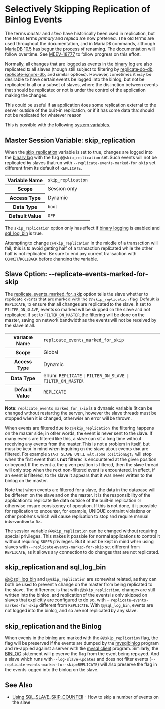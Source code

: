 # Selectively Skipping Replication of Binlog Events

The terms <em>master</em> and <em>slave</em> have historically been used in replication, but the terms terms <em>primary</em> and <em>replica</em> are now preferred. The old terms are used throughout the documentation, and in MariaDB commands, although [MariaDB 10.5](/kb/en/what-is-mariadb-105/) has begun the process of renaming. The documentation will follow over time. See [MDEV-18777](https://jira.mariadb.org/browse/MDEV-18777) to follow progress on this effort.

Normally, all changes that are logged as events in the [binary log](/mariadb-administration/server-monitoring-logs/binary-log) are also
replicated to all slaves (though still subject to filtering by
[replicate-do-db](/kb/en/replication-and-binary-log-system-variables/#replicate_do_db), [replicate-ignore-db](/kb/en/replication-and-binary-log-system-variables/#replicate_ignore_db),
and similar options). However, sometimes it may be desirable to have certain
events be logged into the binlog, but not be replicated to all or a subset of
slaves, where the distinction between events that should be replicated or not
is under the control of the application making the changes.

This could be useful if an application does some replication external to the
server outside of the built-in replication, or if it has some data that should
not be replicated for whatever reason.

This is possible with the following [system variables](/replication/optimization-and-tuning/system-variables/server-system-variables).

## Master Session Variable: skip_replication

When the [skip_replication](/kb/en/replication-and-binary-log-server-system-variables/#skip_replication) variable is set to true, changes are logged into the [binary log](/mariadb-administration/server-monitoring-logs/binary-log) with the flag `@@skip_replication` set. Such events will not be replicated by slaves that run with
<code class="fixed" style="white-space:pre-wrap">--replicate-events-marked-for-skip</code> set different from its default of `REPLICATE`.

<table><tbody><tr><th>Variable Name</th><td><code>skip_replication</code></td></tr>
<tr><th>Scope</th><td>Session only</td></tr>
<tr><th>Access Type</th><td>Dynamic</td></tr>
<tr><th>Data Type</th><td><code>bool</code></td></tr>
<tr><th>Default Value</th><td><code>OFF</code></td></tr>
</tbody></table>

The `skip_replication` option only has effect if [binary logging](/mariadb-administration/server-monitoring-logs/binary-log) is enabled
and [sql_log_bin](/kb/en/replication-and-binary-log-server-system-variables/#skip_replication) is true.

Attempting to change `@@skip_replication` in the middle of a transaction will
fail; this is to avoid getting half of a transaction replicated while the other
half is not replicated. Be sure to end any current transaction with
`COMMIT`/`ROLLBACK` before changing the variable.

## Slave Option: --replicate-events-marked-for-skip

The [replicate_events_marked_for_skip](/kb/en/replication-and-binary-log-server-system-variables/#replicate_events_marked_for_skip) option tells the slave whether to replicate events that are marked with
the `@@skip_replication` flag. Default is `REPLICATE`, to ensure that all
changes are replicated to the slave. If set to `FILTER_ON_SLAVE`, events so
marked will be skipped on the slave and not replicated. If set to
`FILTER_ON_MASTER`, the filtering will be done on the master, saving on
network bandwidth as the events will not be received by the slave at all.

<table><tbody><tr><th>Variable Name</th><td><code>replicate_events_marked_for_skip</code></td></tr>
<tr><th>Scope</th><td>Global</td></tr>
<tr><th>Access Type</th><td>Dynamic</td></tr>
<tr><th>Data Type</th><td>enum: <code>REPLICATE</code> <code>|</code> <code>FILTER_ON_SLAVE</code> <code>|</code> <code>FILTER_ON_MASTER</code></td></tr>
<tr><th>Default Value</th><td><code>REPLICATE</code></td></tr>
</tbody></table>

<strong>Note:</strong> `replicate_events_marked_for_skip` is a dynamic variable (it can be
changed without restarting the server), however the slave threads must be
stopped when it is changed, otherwise an error will be thrown.

When events are filtered due to `@@skip_replication`, the filtering happens
on the master side; in other words, the event is never sent to the slave. If
many events are filtered like this, a slave can sit a long time without
receiving any events from the master. This is not a problem in itself, but must
be kept in mind when inquiring on the slave about events that are filtered. For
example `START SLAVE UNTIL &lt;some position&gt;` will stop when the first event
that is <strong>not</strong> filtered is encountered at the given position or beyond. If the
event at the given position is filtered, then the slave thread will only stop
when the next non-filtered event is encountered. In effect, if an event is
filtered, to the slave it appears that it was never written to the binlog on
the master.

Note that when events are filtered for a slave, the data in the database will
be different on the slave and on the master. It is the responsibility of the
application to replicate the data outside of the built-in replication or
otherwise ensure consistency of operation. If this is not done, it is possible
for replication to encounter, for example,
<a undefined>UNIQUE</a> contraint violations or
other problems which will cause replication to stop and require manual
intervention to fix.

The session variable `@@skip_replication` can be changed without requiring
special privileges. This makes it possible for normal applications to control
it without requiring `SUPER` privileges. But it must be kept in mind when using
slaves with <code class="fixed" style="white-space:pre-wrap">--replicate-events-marked-for-skip</code> set different
from `REPLICATE`, as it allows any connection to do changes that are not
replicated.

## skip_replication and sql_log_bin

[@@sql_log_bin](/sql-statements-structure/sql-statements/administrative-sql-statements/set-commands/set-sql_log_bin) and `@@skip_replication` are somewhat
related, as they can both be used to prevent a change on the master from being
replicated to the slave. The difference is that with `@@skip_replication`,
changes are still written into the binlog, and replication of the events is
only skipped on slaves that explicitly are configured to do so, with
<code class="fixed" style="white-space:pre-wrap">--replicate-events-marked-for-skip</code> different from
`REPLICATE`. With `@@sql_log_bin`, events are not logged into the binlog,
and so are not replicated by any slave.

## skip_replication and the Binlog

When events in the binlog are marked with the `@@skip_replication` flag, the
flag will be preserved if the events are dumped by the [mysqlbinlog](/clients-utilities/mysqlbinlog)
program and re-applied against a server with the
[mysql client](/clients-utilities/mysql-client/mysql-command-line-client) program. Similarly, the
[BINLOG](/sql-statements-structure/sql-statements/administrative-sql-statements/binlog) statement will preserve the flag from the
event being replayed. And a slave which runs with
<code class="fixed" style="white-space:pre-wrap">--log-slave-updates</code> and does not filter events
(<code class="fixed" style="white-space:pre-wrap">--replicate-events-marked-for-skip=REPLICATE</code>) will also
preserve the flag in the events logged into the binlog on the slave.

## See Also

- [Using SQL_SLAVE_SKIP_COUNTER](/sql-statements-structure/sql-statements/administrative-sql-statements/replication-commands/set-global-sql_slave_skip_counter) - How to skip a number of events on the slave